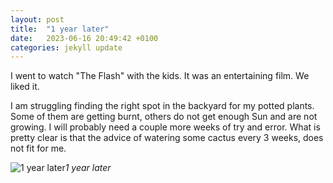 ```yaml
---
layout: post
title:  "1 year later"
date:   2023-06-16 20:49:42 +0100
categories: jekyll update
---
```


I went to watch "The Flash" with the kids. It was an entertaining film. We liked it.  

I am struggling finding the right spot in the backyard for my potted plants. Some of them are getting burnt, others do not get enough Sun and are not growing. I will probably need a couple more weeks of try and error. What is pretty clear is that the advice of watering some cactus every 3 weeks, does not fit for me.


![1 year later](https://lh3.googleusercontent.com/MuBquMyrpjFqLKAcUVk-iIzwbOJUqOT1nVl1zJ0ryGENAkcUjsBHbe_i6yV6k4x0EEnuAkIBNQcpD62CQlSv2p2lcBupPQTGavIC5poFwIUBI3xPMqOVIr6xIV7nDNk960MQ3kr9-A=w2400)*1 year later*&nbsp;



[jekyll-docs]: https://jekyllrb.com/docs/home
[jekyll-gh]:   https://github.com/jekyll/jekyll
[jekyll-talk]: https://talk.jekyllrb.com/


